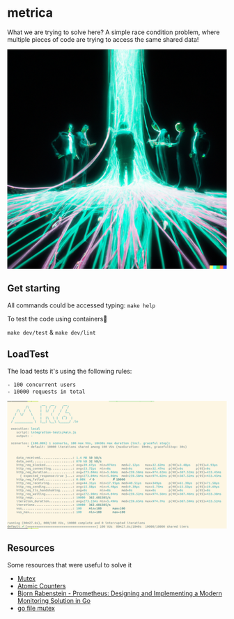 # metrica

What we are trying to solve here? A simple race condition problem, where multiple pieces of code are trying to access the same shared data!

![image](assets/metrica.png)


## Get starting

All commands could be accessed typing: `make help`

To test the code using containers🐋

`make dev/test` & `make dev/lint`


## LoadTest 

The load tests it's using the following rules:

	- 100 concurrent users
	- 10000 requests in total

![image](assets/loadtest.png)

## Resources

Some resources that were useful to solve it

- [Mutex](https://golangbot.com/mutex/)
- [Atomic Counters](https://gobyexample.com/atomic-counters)
- [Bjorn Rabenstein - Prometheus: Designing and Implementing a Modern Monitoring Solution in Go](https://www.youtube.com/watch?v=1V7eJ0jN8-E)
- [go file mutex](https://echorand.me/posts/go-file-mutex/)

